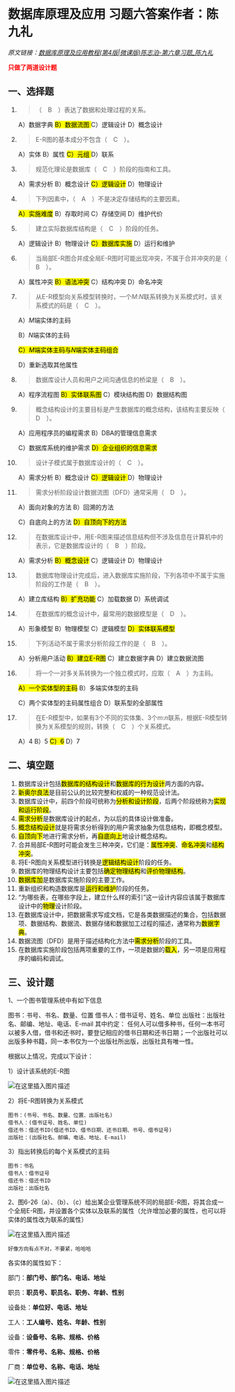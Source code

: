 # 数据库原理及应用 习题六答案作者：陈九礼

*原文链接：[数据库原理及应用教程(第4版|微课版)陈志泊-第六章习题_陈九礼](https://blog.csdn.net/weixin_41640994/article/details/103935609)*

**<font color="red">只做了两道设计题</font>**

## 一、选择题
1. > （　B　）表达了数据和处理过程的关系。

   A）数据字典        <mark>B）数据流图 </mark>        C）逻辑设计       D）概念设计

2. > E-R图的基本成分不包含（　C　）。

   A）实体             B）属性             <mark>C）元组 </mark>          D）联系

3. > 规范化理论是数据库（　C　）阶段的指南和工具。

   A）需求分析        B）概念设计         <mark>C）逻辑设计</mark>       D）物理设计

4. > 下列因素中，（　A　）不是决定存储结构的主要因素。

   <mark>A）实施难度</mark> 	B）存取时间 	C）存储空间 	D）维护代价

5. > 建立实际数据库结构是（　C　）阶段的任务。

   A）逻辑设计        B）物理设计        <mark> C）数据库实施</mark>    D）运行和维护

6. > 当局部E-R图合并成全局E-R图时可能出现冲突，不属于合并冲突的是（　B　）。

   A）属性冲突        <mark>B）语法冲突</mark>         C）结构冲突       D）命名冲突

7. > 从E-R模型向关系模型转换时，一个*M*:*N*联系转换为关系模式时，该关系模式的码是（　C　）。

   A）*M*端实体的主码

   B）*N*端实体的主码

   <mark>C）*M*端实体主码与*N*端实体主码组合</mark>

   D）重新选取其他属性

8. > 数据库设计人员和用户之间沟通信息的桥梁是（　B　）。

   A）程序流程图      <mark>B）实体联系图</mark>      C）模块结构图    D）数据结构图

9. > 概念结构设计的主要目标是产生数据库的概念结构，该结构主要反映（　D　）。

   A）应用程序员的编程需求                B）DBA的管理信息需求

   C）数据库系统的维护需求 				  <mark>D）企业组织的信息需求</mark>

10. > 设计子模式属于数据库设计的（　C　）。

    A）需求分析       B）概念设计         <mark>C）逻辑设计 </mark>      D）物理设计

11. > 需求分析阶段设计数据流图（DFD）通常采用（　D　）。

    A）面向对象的方法                     B）回溯的方法

    C）自底向上的方法                     <mark>D）自顶向下的方法</mark>

12. > 在数据库设计中，用E-R图来描述信息结构但不涉及信息在计算机中的表示，它是数据库设计的（　B　）阶段。

    A）需求分析       <mark>B）概念设计</mark>         C）逻辑设计       D）物理设计

13. > 数据库物理设计完成后，进入数据库实施阶段，下列各项中不属于实施阶段的工作是（　B　）。

    A）建立库结构     <mark>B）扩充功能</mark>         C）加载数据       D）系统调试

14. > 在数据库的概念设计中，最常用的数据模型是（　D　）。

    A）形象模型       B）物理模型         C）逻辑模型       <mark>D）实体联系模型</mark>

15. > 下列活动不属于需求分析阶段工作的是（　B　）。

    A）分析用户活动 	<mark>B）建立E-R图</mark>    C）建立数据字典 	D）建立数据流图

16. > 将一个一对多关系转换为一个独立模式时，应取（　A　）为主码。

    <mark>A）一个实体型的主码</mark>                   B）多端实体型的主码

    C）两个实体型的主码属性组合           D）联系型的全部属性

17. > 在E-R模型中，如果有3个不同的实体集、3个*m*:*n*联系，根据E-R模型转换为关系模型的规则，转换（　C　）个关系模式。

    A）4               B）5                 <mark>C）6</mark>              D）7
## 二、填空题
1. 数据库设计包括<mark>数据库的结构设计</mark>和<mark>数据库的行为设计</mark>两方面的内容。
2. <mark>新奥尔良法</mark>是目前公认的比较完整和权威的一种规范设计法。
3. 数据库设计中，前四个阶段可统称为<mark>分析和设计阶段</mark>，后两个阶段统称为<mark>实现和运行阶段</mark>。
4. <mark>需求分析</mark>是数据库设计的起点，为以后的具体设计做准备。
5. <mark>概念结构设计</mark>就是将需求分析得到的用户需求抽象为信息结构，即概念模型。
6. <mark>自顶向下</mark>地进行需求分析，再<mark>自底向上</mark>地设计概念结构。
7. 合并局部E-R图时可能会发生三种冲突，它们是：<mark>属性冲突</mark>、<mark>命名冲突</mark>和<mark>结构冲突</mark>。
8. 将E-R图向关系模型进行转换是<mark>逻辑结构设计</mark>阶段的任务。
9. 数据库的物理结构设计主要包括<mark>确定物理结构</mark>和<mark>评价物理结构</mark>。
10. <mark>数据库加</mark>是数据库实施阶段的主要工作。
11. 重新组织和构造数据库是<mark>运行和维护</mark>阶段的任务。
12. “为哪些表，在哪些字段上，建立什么样的索引”这一设计内容应该属于数据库设计中的<mark>物理</mark>设计阶段。
13. 在数据库设计中，把数据需求写成文档，它是各类数据描述的集合，包括数据项、数据结构、数据流、数据存储和数据加工过程的描述，通常称为<mark>数据字典</mark>。
14. 数据流图（DFD）是用于描述结构化方法中<mark>需求分析</mark>阶段的工具。
15. 在数据库实施阶段包括两项重要的工作，一项是数据的<mark>载入</mark>，另一项是应用程序的编码和调试。

## 三、设计题

>  
 1、一个图书管理系统中有如下信息 

图书：书号、书名、数量、位置 借书人：借书证号、姓名、单位 出版社：出版社名、邮编、地址、电话、E-mail 其中约定： 任何人可以借多种书，任何一本书可以被多人借，借书和还书时，要登记相应的借书日期和还书日期；一个出版社可以出版多种书籍，同一本书仅为一个出版社所出版，出版社具有唯一性。



根据以上情况，完成以下设计： 

1）设计该系统的E-R图

<img src="https://img-blog.csdnimg.cn/20200111133822145.png?x-oss-process=image/watermark,type_ZmFuZ3poZW5naGVpdGk,shadow_10,text_aHR0cHM6Ly9ibG9nLmNzZG4ubmV0L3dlaXhpbl80MTY0MDk5NA==,size_16,color_FFFFFF,t_70" alt="在这里插入图片描述"> 



2）将E-R图转换为关系模式

```apl
图书：(书号、书名、数量、位置、出版社名)
借书人：(借书证号、姓名、单位)
借还书：借还书ID(借还书ID、借书日期、还书日期、书号、借书证号)
出版社：(出版社名、邮编、电话、地址、E-mail)

```

3）指出转换后的每个关系模式的主码

```apl
图书：书名
借书人：借书证号
借还书：借还书ID
出版社：出版社名

```

>  
 2、图6-26（a）、（b）、（c）给出某企业管理系统不同的局部E-R图，将其合成一个全局E-R图，并设置各个实体以及联系的属性（允许增加必要的属性，也可以将实体的属性改为联系的属性） 

<img src="https://img-blog.csdnimg.cn/20200114154311334.png?x-oss-process=image/watermark,type_ZmFuZ3poZW5naGVpdGk,shadow_10,text_aHR0cHM6Ly9ibG9nLmNzZG4ubmV0L3dlaXhpbl80MTY0MDk5NA==,size_16,color_FFFFFF,t_70" alt="在这里插入图片描述">

```
好像方向有点不对，不要紧，哈哈哈

```

各实体的属性如下： 

部门：**部门号、部门名、电话、地址** 

职员：**职员号、职员名、职务、年龄、性别** 

设备处：**单位好、电话、地址** 

工人：**工人编号、姓名、年龄、性别** 

设备：**设备号、名称、规格、价格** 

零件：**零件号、名称、规格、价格** 

厂商：**单位号、名称、电话、地址**



<img src="https://img-blog.csdnimg.cn/20200515162819793.jpg?x-oss-process=image/watermark,type_ZmFuZ3poZW5naGVpdGk,shadow_10,text_aHR0cHM6Ly9ibG9nLmNzZG4ubmV0L3dlaXhpbl80MTY0MDk5NA==,size_16,color_FFFFFF,t_70" alt="在这里插入图片描述">

